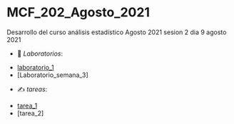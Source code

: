 # MCF_202_Agosto_2021
Desarrollo del curso análisis estadístico Agosto 2021
sesion 2 dia 9 agosto 2021
- 📃 *Laboratorios*:
 + [laboratorio_1](Laboratorio_1.pdf)
 + [Laboratorio_semana_3]
- ✍️ _tareas_:
 + [tarea_1](Tarea_1_MelvinDeLaRosa.pdf)
 + [tarea_2]
